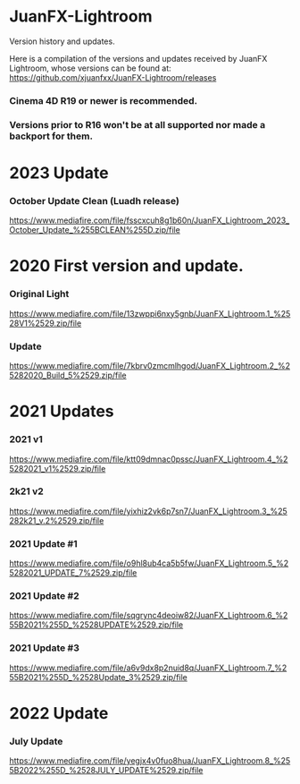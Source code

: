 # JuanFX-Lightroom
Version history and updates.

Here is a compilation of the versions and updates received by JuanFX Lightroom, whose versions can be found at: https://github.com/xjuanfxx/JuanFX-Lightroom/releases

### Cinema 4D R19 or newer is recommended.
### Versions prior to R16 won't be at all supported nor made a backport for them.

# 2023 Update

### October Update Clean (Luadh release)
https://www.mediafire.com/file/fsscxcuh8g1b60n/JuanFX_Lightroom_2023_October_Update_%255BCLEAN%255D.zip/file

# 2020 First version and update.

### Original Light
https://www.mediafire.com/file/13zwppi6nxy5gnb/JuanFX_Lightroom.1_%2528V1%2529.zip/file
### Update
https://www.mediafire.com/file/7kbrv0zmcmlhgod/JuanFX_Lightroom.2_%25282020_Build_5%2529.zip/file


# 2021 Updates

### 2021 v1
https://www.mediafire.com/file/ktt09dmnac0pssc/JuanFX_Lightroom.4_%25282021_v1%2529.zip/file
### 2k21 v2
https://www.mediafire.com/file/yixhiz2vk6p7sn7/JuanFX_Lightroom.3_%25282k21_v.2%2529.zip/file
### 2021 Update #1
https://www.mediafire.com/file/o9hl8ub4ca5b5fw/JuanFX_Lightroom.5_%25282021_UPDATE_7%2529.zip/file
### 2021 Update #2
https://www.mediafire.com/file/sqgrync4deoiw82/JuanFX_Lightroom.6_%255B2021%255D_%2528UPDATE%2529.zip/file
### 2021 Update #3
https://www.mediafire.com/file/a6v9dx8p2nuid8q/JuanFX_Lightroom.7_%255B2021%255D_%2528Update_3%2529.zip/file


# 2022 Update

### July Update
https://www.mediafire.com/file/yegjx4v0fuo8hua/JuanFX_Lightroom.8_%255B2022%255D_%2528JULY_UPDATE%2529.zip/file

